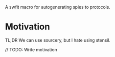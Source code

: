 A swfit macro for autogenerating spies to protocols.

# Motivation 

TL;DR 
We can use sourcery, but I hate using stensil.

// TODO: Write motivation
